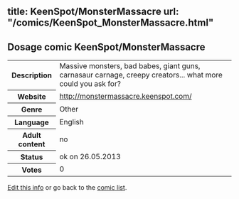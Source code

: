title: KeenSpot/MonsterMassacre
url: "/comics/KeenSpot_MonsterMassacre.html"
---
Dosage comic KeenSpot/MonsterMassacre
-----------------------------------------

<p id="msg"></p>
<script type="text/javascript">
if (window.location.search === '?edit_info_mail=sent_ok') {
  var elem = document.getElementById("msg");
  elem.innerHTML = 'Edited information sucessfully sent for review, which is usually done daily. Thanks!';
  elem.className = 'ok';
}
</script>
<table class="comicinfo">
<tr>
<th>Description</th><td>Massive monsters, bad babes, giant guns, carnasaur carnage, creepy creators... what more could you ask for?</td>
</tr>
<tr>
<th>Website</th><td><a href="http://monstermassacre.keenspot.com/">http://monstermassacre.keenspot.com/</a></td>
</tr>
<tr>
<th>Genre</th><td>Other</td>
</tr>
<tr>
<th>Language</th><td>English</td>
</tr>
<tr>
<th>Adult content</th><td>no</td>
</tr>
<tr>
<th>Status</th><td>ok on 26.05.2013</td>
</tr>
<tr>
<th>Votes</th><td>0</td>
</tr>
</table>

[Edit this info](KeenSpot_MonsterMassacre_edit.html) or go back to the [comic list](../comic-index.html).
